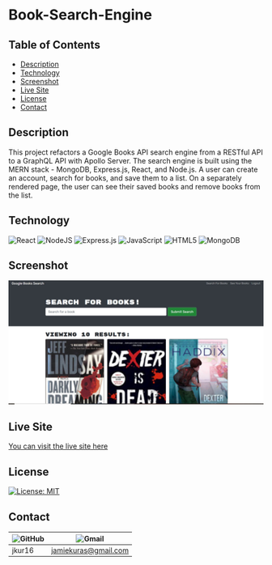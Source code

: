 # Book-Search-Engine

## Table of Contents
* [Description](#Description)
* [Technology](#Technology)
* [Screenshot](#Screenshot)
* [Live Site](#Live_Site)
* [License](#License)
* [Contact](#Contact)

## Description
This project refactors a Google Books API search engine from a RESTful API to a GraphQL API with Apollo Server. The search engine is built using the MERN stack - MongoDB, Express.js, React, and Node.js. A user can create an account, search for books, and save them to a list. On a separately rendered page, the user can see their saved books and remove books from the list.

## Technology
![React](https://img.shields.io/badge/react-%2320232a.svg?style=for-the-badge&logo=react&logoColor=%2361DAFB)
![NodeJS](https://img.shields.io/badge/node.js-6DA55F?style=for-the-badge&logo=node.js&logoColor=white)
![Express.js](https://img.shields.io/badge/express.js-%23404d59.svg?style=for-the-badge&logo=express&logoColor=%2361DAFB)
![JavaScript](https://img.shields.io/badge/javascript-%23323330.svg?style=for-the-badge&logo=javascript&logoColor=%23F7DF1E)
![HTML5](https://img.shields.io/badge/html5-%23E34F26.svg?style=for-the-badge&logo=html5&logoColor=white)
![MongoDB](https://img.shields.io/badge/MongoDB-%234ea94b.svg?style=for-the-badge&logo=mongodb&logoColor=white)


## Screenshot
![screenshot](/client/public/book-search-engine2.jpg)
## Live Site
[You can visit the live site here](https://gentle-inlet-48109.herokuapp.com/)
## License
[![License: MIT](https://img.shields.io/badge/License-MIT-yellow.svg)](https://opensource.org/licenses/MIT)
## Contact
| ![GitHub](https://img.shields.io/badge/github-%23121011.svg?style=for-the-badge&logo=github&logoColor=white) | ![Gmail](https://img.shields.io/badge/Gmail-D14836?style=for-the-badge&logo=gmail&logoColor=white)                |
| ------ | -----                |
| jkur16 | jamiekuras@gmail.com |